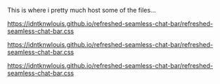This is where i pretty much host some of the files...

https://idntknwlouis.github.io/refreshed-seamless-chat-bar/refreshed-seamless-chat-bar.css

https://idntknwlouis.github.io/refreshed-seamless-chat-bar/refreshed-seamless-chat-bar.css

https://idntknwlouis.github.io/refreshed-seamless-chat-bar/refreshed-seamless-chat-bar.css
